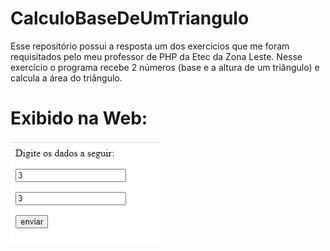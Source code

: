 # CalculoBaseDeUmTriangulo
Esse repositório possui a resposta um dos exercícios que me foram requisitados pelo meu professor de PHP da Etec da Zona Leste.  Nesse exercício o programa recebe 2 números (base e a altura de um triângulo) e calcula a área do triângulo.

# Exibido na Web:
<p><img src="Forms.PNG"></p>

